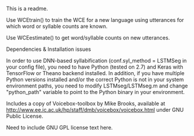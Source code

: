 This is a readme.

Use WCEtrain() to train the WCE for a new language using utterances for which
word or syllable counts are known.

Use WCEestimate() to get word/syllable counts on new utterances.

Dependencies & Installation issues

In order to use DNN-based syllabification (conf.syl_method = LSTMSeg in your
config file), you need to have Python (tested on 2.7) and Keras with TensorFlow
or Theano backend installed. In addition, if you have multiple Python versions
installed and/or the correct Python is not in your system environment paths, you
need to modify LSTMseg/LSTMseg.m and change "python_path" variable to point to
the Python binary in your environment.

Includes a copy of Voicebox-toolbox by Mike Brooks, available at
http://www.ee.ic.ac.uk/hp/staff/dmb/voicebox/voicebox.html under GNU Public License.

Need to include GNU GPL license text here.
